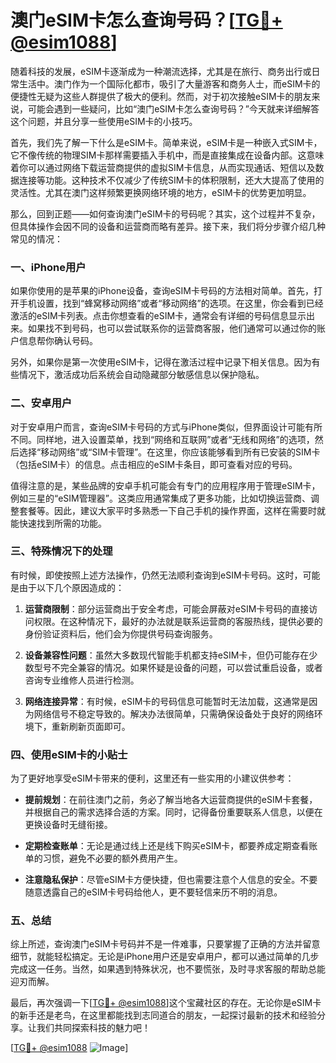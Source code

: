 # 澳门eSIM卡怎么查询号码？[[TG💪+ @esim1088](https://t.me/s/esim1088)]

随着科技的发展，eSIM卡逐渐成为一种潮流选择，尤其是在旅行、商务出行或日常生活中。澳门作为一个国际化都市，吸引了大量游客和商务人士，而eSIM卡的便捷性无疑为这些人群提供了极大的便利。然而，对于初次接触eSIM卡的朋友来说，可能会遇到一些疑问，比如“澳门eSIM卡怎么查询号码？”今天就来详细解答这个问题，并且分享一些使用eSIM卡的小技巧。

首先，我们先了解一下什么是eSIM卡。简单来说，eSIM卡是一种嵌入式SIM卡，它不像传统的物理SIM卡那样需要插入手机中，而是直接集成在设备内部。这意味着你可以通过网络下载运营商提供的虚拟SIM卡信息，从而实现通话、短信以及数据连接等功能。这种技术不仅减少了传统SIM卡的体积限制，还大大提高了使用的灵活性。尤其在澳门这样频繁更换网络环境的地方，eSIM卡的优势更加明显。

那么，回到正题——如何查询澳门eSIM卡的号码呢？其实，这个过程并不复杂，但具体操作会因不同的设备和运营商而略有差异。接下来，我们将分步骤介绍几种常见的情况：

### **一、iPhone用户**

如果你使用的是苹果的iPhone设备，查询eSIM卡号码的方法相对简单。首先，打开手机设置，找到“蜂窝移动网络”或者“移动网络”的选项。在这里，你会看到已经激活的eSIM卡列表。点击你想查看的eSIM卡，通常会有详细的号码信息显示出来。如果找不到号码，也可以尝试联系你的运营商客服，他们通常可以通过你的账户信息帮你确认号码。

另外，如果你是第一次使用eSIM卡，记得在激活过程中记录下相关信息。因为有些情况下，激活成功后系统会自动隐藏部分敏感信息以保护隐私。

### **二、安卓用户**

对于安卓用户而言，查询eSIM卡号码的方式与iPhone类似，但界面设计可能有所不同。同样地，进入设置菜单，找到“网络和互联网”或者“无线和网络”的选项，然后选择“移动网络”或“SIM卡管理”。在这里，你应该能够看到所有已安装的SIM卡（包括eSIM卡）的信息。点击相应的eSIM卡条目，即可查看对应的号码。

值得注意的是，某些品牌的安卓手机可能会有专门的应用程序用于管理eSIM卡，例如三星的“eSIM管理器”。这类应用通常集成了更多功能，比如切换运营商、调整套餐等。因此，建议大家平时多熟悉一下自己手机的操作界面，这样在需要时就能快速找到所需的功能。

### **三、特殊情况下的处理**

有时候，即使按照上述方法操作，仍然无法顺利查询到eSIM卡号码。这时，可能是由于以下几个原因造成的：

1. **运营商限制**：部分运营商出于安全考虑，可能会屏蔽对eSIM卡号码的直接访问权限。在这种情况下，最好的办法就是联系运营商的客服热线，提供必要的身份验证资料后，他们会为你提供号码查询服务。
   
2. **设备兼容性问题**：虽然大多数现代智能手机都支持eSIM卡，但仍可能存在少数型号不完全兼容的情况。如果怀疑是设备的问题，可以尝试重启设备，或者咨询专业维修人员进行检测。

3. **网络连接异常**：有时候，eSIM卡的号码信息可能暂时无法加载，这通常是因为网络信号不稳定导致的。解决办法很简单，只需确保设备处于良好的网络环境下，重新刷新页面即可。

### **四、使用eSIM卡的小贴士**

为了更好地享受eSIM卡带来的便利，这里还有一些实用的小建议供参考：

- **提前规划**：在前往澳门之前，务必了解当地各大运营商提供的eSIM卡套餐，并根据自己的需求选择合适的方案。同时，记得备份重要联系人信息，以便在更换设备时无缝衔接。
  
- **定期检查账单**：无论是通过线上还是线下购买eSIM卡，都要养成定期查看账单的习惯，避免不必要的额外费用产生。

- **注意隐私保护**：尽管eSIM卡方便快捷，但也需要注意个人信息的安全。不要随意透露自己的eSIM卡号码给他人，更不要轻信来历不明的消息。

### **五、总结**

综上所述，查询澳门eSIM卡号码并不是一件难事，只要掌握了正确的方法并留意细节，就能轻松搞定。无论是iPhone用户还是安卓用户，都可以通过简单的几步完成这一任务。当然，如果遇到特殊状况，也不要慌张，及时寻求客服的帮助总能迎刃而解。

最后，再次强调一下[[TG💪+ @esim1088](https://t.me/s/esim1088)]这个宝藏社区的存在。无论你是eSIM卡的新手还是老鸟，在这里都能找到志同道合的朋友，一起探讨最新的技术和经验分享。让我们共同探索科技的魅力吧！

[[TG💪+ @esim1088](https://t.me/s/esim1088) ![Image](https://i.postimg.cc/4NQfJmqS/Snipaste-2025-05-13-00-14-12.png)]